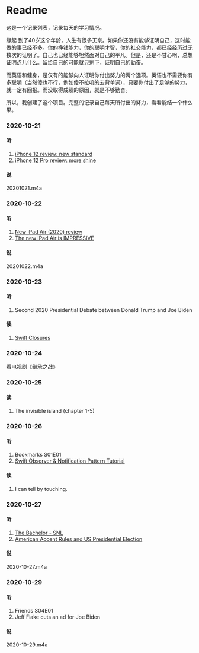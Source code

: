 # Readme
这是一个记录列表，记录每天的学习情况。

缘起
到了40岁这个年龄，人生有很多无奈。如果你还没有能够证明自己，这时能做的事已经不多。你的挣钱能力，你的聪明才智，你的社交能力，都已经经历过无数次的证明了。自己也已经能够坦然面对自己的平凡。但是，还是不甘心啊，总想证明点儿什么。留给自己的可能就只剩下，证明自己的勤奋。

而英语和健身，是仅有的能够向人证明你付出努力的两个选项。英语也不需要你有多聪明（当然傻也不行，例如傻不拉叽的去背单词），只要你付出了足够的努力，就一定有回报。而没取得成绩的原因，就是不够勤奋。

所以，我创建了这个项目。完整的记录自己每天所付出的努力，看看能结一个什么果。

### 2020-10-21

#### 听
1. [iPhone 12 review: new standard](https://www.youtube.com/watch?v=OCnzH7IiHo0&t=56s)
2. [iPhone 12 Pro review: more shine](https://www.youtube.com/watch?v=71m3SDGa220)
#### 说
20201021.m4a

### 2020-10-22
#### 听
1. [New iPad Air (2020) review](https://www.youtube.com/watch?v=EMwrJjyKzR4)
2. [The new iPad Air is IMPRESSIVE](https://www.youtube.com/watch?v=A3gUdaSEI0c)
#### 说
20201022.m4a

### 2020-10-23
#### 听
1. Second 2020 Presidential Debate between Donald Trump and Joe Biden

#### 读
1. [Swift Closures](https://www.programiz.com/swift-programming/closures)

### 2020-10-24
看电视剧《继承之战》

### 2020-10-25
#### 读
1. The invisible island (chapter 1-5)

### 2020-10-26
#### 听
1. Bookmarks S01E01
2. [Swift Observer & Notification Pattern Tutorial](https://www.youtube.com/watch?v=srqiDnLEocA)
#### 读
1. I can tell by touching.

### 2020-10-27
#### 听
1. [The Bachelor - SNL](https://www.youtube.com/watch?v=U_mj1CuXrPE)
2. [American Accent Rules and US Presidential Election](https://www.youtube.com/watch?v=kKVXi4EtrpA)
#### 说
2020-10-27.m4a

### 2020-10-29
#### 听
1. Friends S04E01
2. Jeff Flake cuts an ad for Joe Biden

#### 说
2020-10-29.m4a